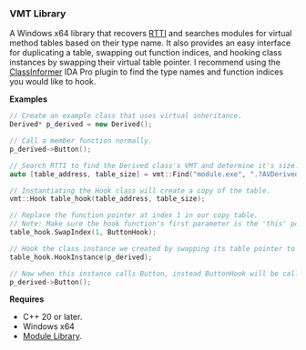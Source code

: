 ### VMT Library

A Windows x64 library that recovers [RTTI](https://en.wikipedia.org/wiki/Run-time_type_information) and searches modules
for virtual method tables based on their type name. It also provides an easy
interface for duplicating a table, swapping out function indices, and hooking class instances by swapping their virtual
table pointer. I recommend using the [ClassInformer](https://sourceforge.net/projects/classinformer/) IDA Pro plugin to
find the type names and function indices you would like to hook.

**Examples**

```c++
// Create an example class that uses virtual inheritance.
Derived* p_derived = new Derived();

// Call a member function normally.
p_derived->Button();

// Search RTTI to find the Derived class's VMT and determine it's size.
auto [table_address, table_size] = vmt::Find("module.exe", ".?AVDerived@@");

// Instantiating the Hook class will create a copy of the table.
vmt::Hook table_hook(table_address, table_size);

// Replace the function pointer at index 1 in our copy table.
// Note: Make sure the hook function's first parameter is the 'this' pointer.
table_hook.SwapIndex(1, ButtonHook);

// Hook the class instance we created by swapping its table pointer to our copy.
table_hook.HookInstance(p_derived);

// Now when this instance calls Button, instead ButtonHook will be called.
p_derived->Button();
```

**Requires**

- C++ 20 or later.
- Windows x64
- [Module Library](https://github.com/instagib789/module-library).